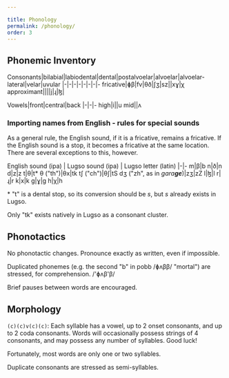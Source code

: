 ```yaml
---

title: Phonology
permalink: /phonology/
order: 3
---
```


## Phonemic Inventory

Consonants|bilabial|labiodental|dental|postalvoelar|alvoelar|alvoelar-lateral|velar|uvular
|-|-|-|-|-|-|-|-
fricative|ɸβ|fv|θð|ʃʒ|sz||xɣ|χ
approximant||||j|ɻ|ɮ|

Vowels|front|central|back
|-|-|-
high|i||u
mid||ʌ

### Importing names from English - rules for special sounds

As a general rule, the English sound, if it is a fricative, remains a fricative. If the English sound is a stop, it becomes a fricative at the same location. There are several exceptions to this, however.

English sound (ipa) | Lugso sound (ipa) | Lugso letter (latin)
|-|-
m|β|b
n|ð|n
d|z|z
t|θ|t*
θ ("th")|θx|tk
tʃ ("ch")|θʃ|tS
dʒ ("zh", as in _gara**ge**_)|zʒ|zZ
l|ɮ|l
r|ɻ|r
k|x|k
g|ɣ|g
h|χ|h

\* "t" is a dental stop, so its conversion should be _s_, but _s_ already exists in Lugso.

Only "tk" exists natively in Lugso as a consonant cluster.

## Phonotactics

No phonotactic changes. Pronounce exactly as written, even if impossible.

Duplicated phonemes (e.g. the second "b" in pobb /ɸʌββ/ "mortal") are stressed, for comprehension. /'ɸʌβ'β/

Brief pauses between words are encouraged.

## Morphology

`(c)(c)v(c)(c)`: Each syllable has a vowel, up to 2 onset consonants, and up to 2 coda consonants. Words will occasionally possess strings of 4 consonants, and may possess any number of syllables. Good luck!

Fortunately, most words are only one or two syllables.

Duplicate consonants are stressed as semi-syllables.
